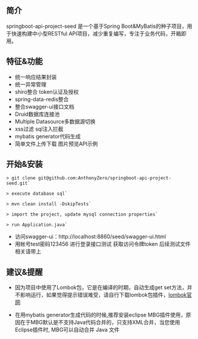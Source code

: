 ## 简介
springboot-api-project-seed 是一个基于Spring Boot&MyBatis的种子项目，用于快速构建中小型RESTful API项目，减少重复编写，专注于业务代码，开箱即用。

## 特征&功能
- 统一响应结果封装
- 统一异常管理
- shiro整合 token认证及授权
- spring-data-redis整合
- 整合swagger-ui接口文档
- Druid数据库连接池
- Multiple Datasource多数据源切换
- xss过滤 sql注入拦截
- mybatis generator代码生成 
- 简单文件上传下载 图片预览API示例

## 开始&安装
  ```
  > git clone git@github.com:AnthonyZero/springboot-api-project-seed.git`

  > execute database sql`

  > mvn clean install -DskipTests`

  > import the project, update mysql connection properties`

  > run Application.java`
  ```
* 访问swagger-ui：http://localhost:8860/seed/swagger-ui.html
* 用帐号test密码123456 进行登录接口测试 获取访问令牌token 后续测试文件相关请带上

## 建议&提醒
- 因为项目中使用了Lombok包，它是在编译的时期，自动生成get set方法，并不影响运行，如果觉得提示错误难受，请自行下载lombok包插件，[lombok官网]( https://www.projectlombok.org/)

- 在用mybatis generator生成代码的时候,推荐安装eclipse MBG插件使用，原因在于MBG默认是不支持Java代码合并的，只支持XML合并，当您使用Eclipse插件时, MBG可以自动合并 Java 文件
  
